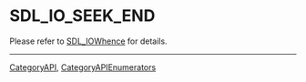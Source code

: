 # SDL_IO_SEEK_END

Please refer to [SDL_IOWhence](SDL_IOWhence) for details.

----
[CategoryAPI](CategoryAPI), [CategoryAPIEnumerators](CategoryAPIEnumerators)

